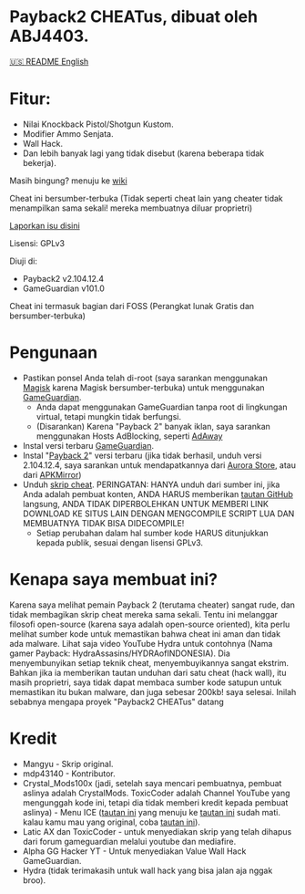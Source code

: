 # Payback2 CHEATus, dibuat oleh ABJ4403.
[🇺🇸️ README English](https://github.com/ABJ4403/Payback2_CHEATus)

# Fitur:
- Nilai Knockback Pistol/Shotgun Kustom.
- Modifier Ammo Senjata.
- Wall Hack.
- Dan lebih banyak lagi yang tidak disebut (karena beberapa tidak bekerja).

Masih bingung? menuju ke [wiki](https://github.com/ABJ4403/Payback2_CHEATus/wiki)

Cheat ini bersumber-terbuka (Tidak seperti cheat lain yang cheater tidak menampilkan sama sekali! mereka membuatnya diluar proprietri)

[Laporkan isu disini](https://github.com/ABJ4403/Payback2_CHEATus)

Lisensi: GPLv3

Diuji di:
- Payback2 v2.104.12.4
- GameGuardian v101.0


Cheat ini termasuk bagian dari FOSS (Perangkat lunak Gratis dan bersumber-terbuka)

# Pengunaan
- Pastikan ponsel Anda telah di-root (saya sarankan menggunakan [Magisk](https://github.com/topjohnwu/magisk) karena Magisk bersumber-terbuka) untuk menggunakan [GameGuardian](https://gameguardian.net).
	- Anda dapat menggunakan GameGuardian tanpa root di lingkungan virtual, tetapi mungkin tidak berfungsi.
	- (Disarankan) Karena "Payback 2" banyak iklan, saya sarankan menggunakan Hosts AdBlocking, seperti [AdAway](https://awaway.org)
- Instal versi terbaru [GameGuardian](https://gameguardian.net).
- Instal "[Payback 2](https://play.google.com/store/apps/details?id=net.apex_designs.payback2)" versi terbaru (jika tidak berhasil, unduh versi 2.104.12.4, saya sarankan untuk mendapatkannya dari [Aurora Store](https://auroraoss.org), atau dari [APKMirror](https://apkmirror.com))
- Unduh [skrip cheat](https://github.com/ABJ4403/Payback2_CHEATus/blob/main/Payback2_CHEATus.lua?raw=true). PERINGATAN: HANYA unduh dari sumber ini, jika Anda adalah pembuat konten, ANDA HARUS memberikan [tautan GitHub](https://github.com/ABJ4403/Payback2_CHEATus) langsung, ANDA TIDAK DIPERBOLEHKAN UNTUK MEMBERI LINK DOWNLOAD KE SITUS LAIN DENGAN MENGCOMPILE SCRIPT LUA DAN MEMBUATNYA TIDAK BISA DIDECOMPILE!
	- Setiap perubahan dalam hal sumber kode HARUS ditunjukkan kepada publik, sesuai dengan lisensi GPLv3.

# Kenapa saya membuat ini?
Karena saya melihat pemain Payback 2 (terutama cheater) sangat rude, dan tidak membagikan skrip cheat mereka sama sekali. Tentu ini melanggar filosofi open-source (karena saya adalah open-source oriented), kita perlu melihat sumber kode untuk memastikan bahwa cheat ini aman dan tidak ada malware. Lihat saja video YouTube Hydra untuk contohnya (Nama gamer Payback: HydraAssasins/HYDRAofINDONESIA). Dia menyembunyikan setiap teknik cheat, menyembuyikannya sangat ekstrim. Bahkan jika ia memberikan tautan unduhan dari satu cheat (hack wall), itu masih proprietri, saya tidak dapat membaca sumber kode satupun untuk memastikan itu bukan malware, dan juga sebesar 200kb! saya selesai. Inilah sebabnya mengapa proyek "Payback2 CHEATus" datang

# Kredit
- Mangyu - Skrip original.
- mdp43140 - Kontributor.
- Crystal_Mods100x (jadi, setelah saya mencari pembuatnya, pembuat aslinya adalah CrystalMods. ToxicCoder adalah Channel YouTube yang mengunggah kode ini, tetapi dia tidak memberi kredit kepada pembuat aslinya) - Menu ICE ([tautan ini](https://gameguardian.net/forum/topic/25781-payback-2/?do=findComment&comment=116945) yang menuju ke [tautan ini](https://gameguardian.net/forum/applications/core/interface/file/attachment.php?id=18369) sudah mati. kalau kamu mau yang original, coba [tautan ini](https://www.mediafire.com/file/o1kgc0xbcjdyzac/%7B1.0%7D+PB+2.lua/file)).
- Latic AX dan ToxicCoder - untuk menyediakan skrip yang telah dihapus dari forum gameguardian melalui youtube dan mediafire.
- Alpha GG Hacker YT - Untuk menyediakan Value Wall Hack GameGuardian.
- Hydra (tidak terimakasih untuk wall hack yang bisa jalan aja nggak broo).
